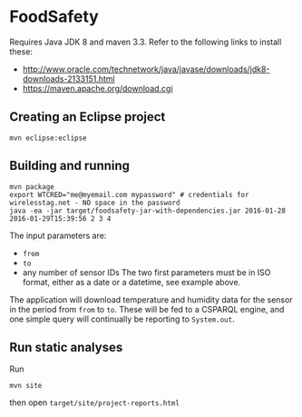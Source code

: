 # FoodSafety

Requires Java JDK 8 and maven 3.3. Refer to the following links to install these:
  * http://www.oracle.com/technetwork/java/javase/downloads/jdk8-downloads-2133151.html
  * https://maven.apache.org/download.cgi

## Creating an Eclipse project

```
mvn eclipse:eclipse
```

## Building and running

```
mvn package
export WTCRED="me@myemail.com mypassword" # credentials for wirelesstag.net - NO space in the password
java -ea -jar target/foodsafety-jar-with-dependencies.jar 2016-01-28 2016-01-29T15:39:56 2 3 4
```

The input parameters are:
  * ```from```
  * ```to```
  * any number of sensor IDs
The two first parameters must be in ISO format, either as a date or a datetime, see example above.

The application will download temperature and humidity data for the sensor in the period from ```from``` to ```to```. These will be fed to a CSPARQL engine, and one simple query will continually be reporting to ```System.out```. 

## Run static analyses

Run
```
mvn site
```
then open ```target/site/project-reports.html```
